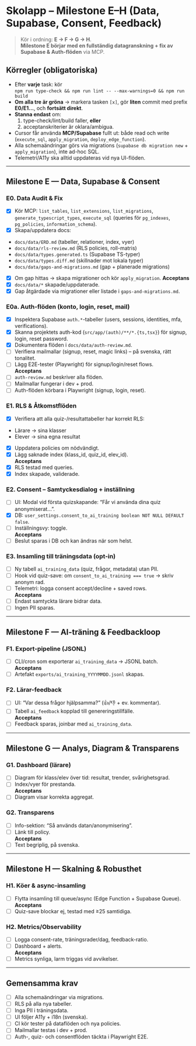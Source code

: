 # Skolapp – Milestone E–H (Data, Supabase, Consent, Feedback)

> Kör i ordning: **E → F → G → H**.  
> **Milestone E börjar med en fullständig datagranskning + fix av Supabase & Auth-flöden** via MCP.

## Körregler (obligatoriska)
- Efter **varje** task: kör  
  `npm run type-check && npm run lint -- --max-warnings=0 && npm run build`
- **Om alla tre är gröna** → markera tasken `[x]`, gör **liten** commit med prefix **E0/E1…**, och **fortsätt direkt**.
- **Stanna endast** om:
  1) type-check/lint/build faller, **eller**
  2) acceptanskriterier är oklara/ambigua.
- Cursor får använda **MCP/Supabase** fullt ut: både read och write (`execute_sql`, `apply_migration`, `deploy_edge_function`).
- Alla schemaändringar görs via migrations (`supabase db migration new` + `apply_migration`), inte ad-hoc SQL.
- Telemetri/A11y ska alltid uppdateras vid nya UI-flöden.

---

## Milestone E — Data, Supabase & Consent

### E0. Data Audit & Fix
 - [x] Kör MCP: `list_tables`, `list_extensions`, `list_migrations`, `generate_typescript_types`, `execute_sql` (queries för `pg_indexes`, `pg_policies`, `information_schema`).
 - [x] Skapa/uppdatera docs:  
  - `docs/data/ERD.md` (tabeller, relationer, index, vyer)  
  - `docs/data/rls-review.md` (RLS policies, roll-matris)  
  - `docs/data/types.generated.ts` (Supabase TS-typer)  
  - `docs/data/types.diff.md` (skillnader mot lokala typer)  
  - `docs/data/gaps-and-migrations.md` (gap + planerade migrations)
 - [x] Om gap hittas → skapa migrationer och kör `apply_migration`.
**Acceptans**
- [x] `docs/data/*` skapade/uppdaterade.
- [x] Gap åtgärdade via migrationer eller listade i `gaps-and-migrations.md`.

### E0a. Auth-flöden (konto, login, reset, mail)
- [x] Inspektera Supabase `auth.*`-tabeller (users, sessions, identities, mfa, verifications).  
- [x] Skanna projektets auth-kod (`src/app/(auth)/**/*.{ts,tsx}`) för signup, login, reset password.  
- [x] Dokumentera flöden i `docs/data/auth-review.md`.  
- [ ] Verifiera mailmallar (signup, reset, magic links) – på svenska, rätt tonalitet.  
- [ ] Lägg E2E-tester (Playwright) för signup/login/reset flows.  
**Acceptans**  
- [ ] `auth-review.md` beskriver alla flöden.  
- [ ] Mailmallar fungerar i dev + prod.  
- [ ] Auth-flöden körbara i Playwright (signup, login, reset).

### E1. RLS & Åtkomstflöden
 - [x] Verifiera att alla quiz-/resultattabeller har korrekt RLS:  
  - Lärare → sina klasser  
  - Elever → sina egna resultat  
 - [x] Uppdatera policies om nödvändigt.  
 - [x] Lägg saknade index (klass_id, quiz_id, elev_id).  
**Acceptans**
 - [x] RLS testad med queries.  
 - [x] Index skapade, validerade.

### E2. Consent – Samtyckesdialog + inställning
- [ ] UI: Modal vid första quizskapande: “Får vi använda dina quiz anonymiserat…”.  
- [x] DB: `user_settings.consent_to_ai_training boolean NOT NULL DEFAULT false`.  
- [ ] Inställningsvy: toggle.  
**Acceptans**
- [ ] Beslut sparas i DB och kan ändras när som helst.

### E3. Insamling till träningsdata (opt-in)
- [ ] Ny tabell `ai_training_data` (quiz, frågor, metadata) utan PII.  
- [ ] Hook vid quiz-save: om `consent_to_ai_training === true` → skriv anonym rad.  
- [ ] Telemetri: logga consent accept/decline + saved rows.  
**Acceptans**
- [ ] Endast samtyckta lärare bidrar data.  
- [ ] Ingen PII sparas.

---

## Milestone F — AI-träning & Feedbackloop

### F1. Export-pipeline (JSONL)
- [ ] CLI/cron som exporterar `ai_training_data` → JSONL batch.  
**Acceptans**
- [ ] Artefakt `exports/ai_training_YYYYMMDD.jsonl` skapas.

### F2. Lärar-feedback
- [ ] UI: “Var dessa frågor hjälpsamma?” (👍/👎 + ev. kommentar).  
- [ ] Tabell `ai_feedback` kopplad till genereringstillfälle.  
**Acceptans**
- [ ] Feedback sparas, joinbar med `ai_training_data`.

---

## Milestone G — Analys, Diagram & Transparens

### G1. Dashboard (lärare)
- [ ] Diagram för klass/elev över tid: resultat, trender, svårighetsgrad.  
- [ ] Index/vyer för prestanda.  
**Acceptans**
- [ ] Diagram visar korrekta aggregat.  

### G2. Transparens
- [ ] Info-sektion: “Så används datan/anonymisering”.  
- [ ] Länk till policy.  
**Acceptans**
- [ ] Text begriplig, på svenska.

---

## Milestone H — Skalning & Robusthet

### H1. Köer & async-insamling
- [ ] Flytta insamling till queue/async (Edge Function + Supabase Queue).  
**Acceptans**
- [ ] Quiz-save blockar ej, testad med ≥25 samtidiga.

### H2. Metrics/Observability
- [ ] Logga consent-rate, träningsrader/dag, feedback-ratio.  
- [ ] Dashboard + alerts.  
**Acceptans**
- [ ] Metrics synliga, larm triggas vid avvikelser.

---

## Gemensamma krav
- [ ] Alla schemaändringar via migrations.  
- [ ] RLS på alla nya tabeller.  
- [ ] Inga PII i träningsdata.  
- [ ] UI följer A11y + i18n (svenska).  
- [ ] CI kör tester på dataflöden och nya policies.  
- [ ] Mailmallar testas i dev + prod.  
- [ ] Auth-, quiz- och consentflöden täckta i Playwright E2E.
